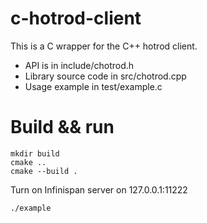# c-hotrod-client

This is a C wrapper for the C++ hotrod client.

* API is in include/chotrod.h
* Library source code in src/chotrod.cpp
* Usage example in test/example.c


# Build && run
    mkdir build
    cmake ..
    cmake --build .

Turn on Infinispan server on 127.0.0.1:11222

    ./example



